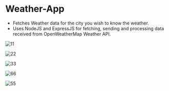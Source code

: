 # Weather-App

- Fetches Weather data for the city you wish to know the weather.
- Uses NodeJS and ExpressJS for fetching, sending and processing data received from OpenWeatherMap Weather API.

![11](https://user-images.githubusercontent.com/97447480/202904921-e30b0925-6708-4d8b-9926-df7acf3e6a7d.png)

![22](https://user-images.githubusercontent.com/97447480/202904927-ed0f9603-b73b-4e65-801b-b35839ac8e55.png)

![33](https://user-images.githubusercontent.com/97447480/202904983-7b0db16a-6d48-4377-8137-d11d6d2d0777.png)

![66](https://user-images.githubusercontent.com/97447480/202904931-5c15019b-df98-4075-852e-fe6265666a55.png)

![55](https://user-images.githubusercontent.com/97447480/202904929-da00b1be-196e-47d7-a0fa-139a06a77354.png)
